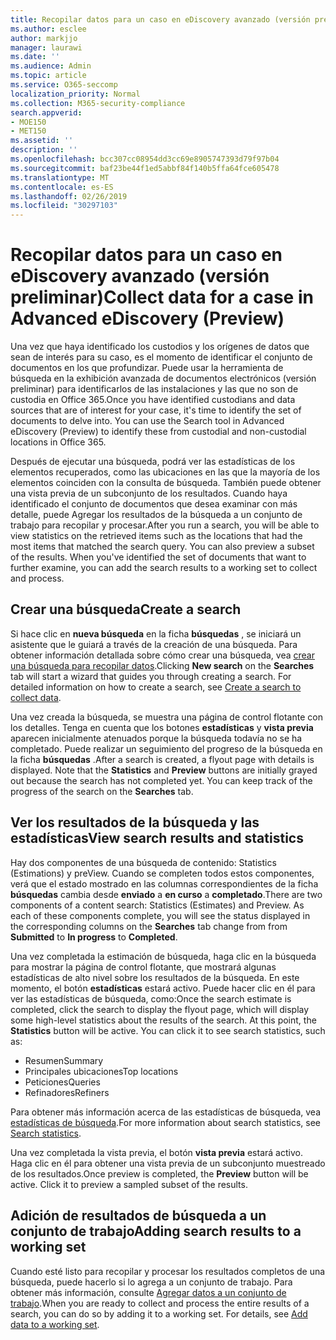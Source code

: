 ```yaml
---
title: Recopilar datos para un caso en eDiscovery avanzado (versión preliminar)
ms.author: esclee
author: markjjo
manager: laurawi
ms.date: ''
ms.audience: Admin
ms.topic: article
ms.service: O365-seccomp
localization_priority: Normal
ms.collection: M365-security-compliance
search.appverid:
- MOE150
- MET150
ms.assetid: ''
description: ''
ms.openlocfilehash: bcc307cc08954dd3cc69e8905747393d79f97b04
ms.sourcegitcommit: baf23be44f1ed5abbf84f140b5ffa64fce605478
ms.translationtype: MT
ms.contentlocale: es-ES
ms.lasthandoff: 02/26/2019
ms.locfileid: "30297103"
---
```

# <a name="collect-data-for-a-case-in-advanced-ediscovery-preview"></a><span data-ttu-id="cf242-102">Recopilar datos para un caso en eDiscovery avanzado (versión preliminar)</span><span class="sxs-lookup"><span data-stu-id="cf242-102">Collect data for a case in Advanced eDiscovery (Preview)</span></span>

<span data-ttu-id="cf242-p101">Una vez que haya identificado los custodios y los orígenes de datos que sean de interés para su caso, es el momento de identificar el conjunto de documentos en los que profundizar. Puede usar la herramienta de búsqueda en la exhibición avanzada de documentos electrónicos (versión preliminar) para identificarlos de las instalaciones y las que no son de custodia en Office 365.</span><span class="sxs-lookup"><span data-stu-id="cf242-p101">Once you have identified custodians and data sources that are of interest for your case, it's time to identify the set of documents to delve into. You can use the Search tool in Advanced eDiscovery (Preview) to identify these from custodial and non-custodial locations in Office 365.</span></span>

<span data-ttu-id="cf242-p102">Después de ejecutar una búsqueda, podrá ver las estadísticas de los elementos recuperados, como las ubicaciones en las que la mayoría de los elementos coinciden con la consulta de búsqueda. También puede obtener una vista previa de un subconjunto de los resultados. Cuando haya identificado el conjunto de documentos que desea examinar con más detalle, puede Agregar los resultados de la búsqueda a un conjunto de trabajo para recopilar y procesar.</span><span class="sxs-lookup"><span data-stu-id="cf242-p102">After you run a search, you will be able to view statistics on the retrieved items such as the locations that had the most items that matched the search query. You can also preview a subset of the results. When you've identified the set of documents that want to further examine, you can add the search results to a working set to collect and process.</span></span>

## <a name="create-a-search"></a><span data-ttu-id="cf242-108">Crear una búsqueda</span><span class="sxs-lookup"><span data-stu-id="cf242-108">Create a search</span></span>

<span data-ttu-id="cf242-p103">Si hace clic en **nueva búsqueda** en la ficha **búsquedas** , se iniciará un asistente que le guiará a través de la creación de una búsqueda. Para obtener información detallada sobre cómo crear una búsqueda, vea [crear una búsqueda para recopilar datos](create-search-to-collect-data.md).</span><span class="sxs-lookup"><span data-stu-id="cf242-p103">Clicking **New search** on the **Searches** tab will start a wizard that guides you through creating a search. For detailed information on how to create a search, see [Create a search to collect data](create-search-to-collect-data.md).</span></span>

<span data-ttu-id="cf242-p104">Una vez creada la búsqueda, se muestra una página de control flotante con los detalles. Tenga en cuenta que los botones **estadísticas** y **vista previa** aparecen inicialmente atenuados porque la búsqueda todavía no se ha completado. Puede realizar un seguimiento del progreso de la búsqueda en la ficha **búsquedas** .</span><span class="sxs-lookup"><span data-stu-id="cf242-p104">After a search is created, a flyout page with details is displayed. Note that the **Statistics** and **Preview** buttons are initially grayed out because the search has not completed yet. You can keep track of the progress of the search on the **Searches** tab.</span></span>

## <a name="view-search-results-and-statistics"></a><span data-ttu-id="cf242-114">Ver los resultados de la búsqueda y las estadísticas</span><span class="sxs-lookup"><span data-stu-id="cf242-114">View search results and statistics</span></span>
<span data-ttu-id="cf242-p105">Hay dos componentes de una búsqueda de contenido: Statistics (Estimations) y preView. Cuando se completen todos estos componentes, verá que el estado mostrado en las columnas correspondientes de la ficha **búsquedas** cambia desde **enviado** a **en curso** a **completado**.</span><span class="sxs-lookup"><span data-stu-id="cf242-p105">There are two components of a content search: Statistics (Estimates) and Preview. As each of these components complete, you will see the status displayed in the corresponding columns on the **Searches** tab change from from **Submitted** to **In progress** to **Completed**.</span></span>

<span data-ttu-id="cf242-p106">Una vez completada la estimación de búsqueda, haga clic en la búsqueda para mostrar la página de control flotante, que mostrará algunas estadísticas de alto nivel sobre los resultados de la búsqueda. En este momento, el botón **estadísticas** estará activo. Puede hacer clic en él para ver las estadísticas de búsqueda, como:</span><span class="sxs-lookup"><span data-stu-id="cf242-p106">Once the search estimate is completed, click the search to display the flyout page, which will display some high-level statistics about the results of the search. At this point, the **Statistics** button will be active. You can click it to see search statistics, such as:</span></span>

- <span data-ttu-id="cf242-120">Resumen</span><span class="sxs-lookup"><span data-stu-id="cf242-120">Summary</span></span>
- <span data-ttu-id="cf242-121">Principales ubicaciones</span><span class="sxs-lookup"><span data-stu-id="cf242-121">Top locations</span></span>
- <span data-ttu-id="cf242-122">Peticiones</span><span class="sxs-lookup"><span data-stu-id="cf242-122">Queries</span></span>
- <span data-ttu-id="cf242-123">Refinadores</span><span class="sxs-lookup"><span data-stu-id="cf242-123">Refiners</span></span>

<span data-ttu-id="cf242-124">Para obtener más información acerca de las estadísticas de búsqueda, vea [estadísticas de búsqueda](search-statistics.md).</span><span class="sxs-lookup"><span data-stu-id="cf242-124">For more information about search statistics, see [Search statistics](search-statistics.md).</span></span>

<span data-ttu-id="cf242-p107">Una vez completada la vista previa, el botón **vista previa** estará activo. Haga clic en él para obtener una vista previa de un subconjunto muestreado de los resultados.</span><span class="sxs-lookup"><span data-stu-id="cf242-p107">Once preview is completed, the **Preview** button will be active. Click it to preview a sampled subset of the results.</span></span>

## <a name="adding-search-results-to-a-working-set"></a><span data-ttu-id="cf242-127">Adición de resultados de búsqueda a un conjunto de trabajo</span><span class="sxs-lookup"><span data-stu-id="cf242-127">Adding search results to a working set</span></span>

<span data-ttu-id="cf242-p108">Cuando esté listo para recopilar y procesar los resultados completos de una búsqueda, puede hacerlo si lo agrega a un conjunto de trabajo. Para obtener más información, consulte [Agregar datos a un conjunto de trabajo](add-data-to-working-set.md).</span><span class="sxs-lookup"><span data-stu-id="cf242-p108">When you are ready to collect and process the entire results of a search, you can do so by adding it to a working set. For details, see [Add data to a working set](add-data-to-working-set.md).</span></span> 